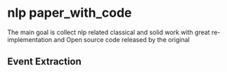 # nlp paper_with_code
The main goal is collect nlp related classical and solid work with great re-implementation and Open source code released by the original

## Event Extraction
